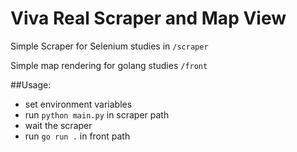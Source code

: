 
# Viva Real Scraper and Map View

Simple Scraper for Selenium studies in `/scraper`

Simple map rendering for golang studies `/front`

##Usage:

- set environment variables
- run `python main.py` in scraper path
- wait the scraper
- run  `go run .` in front path